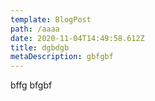 ```yaml
---
template: BlogPost
path: /aaaa
date: 2020-11-04T14:49:58.612Z
title: dgbdgb
metaDescription: gbfgbf
---
```

bffg bfgbf

